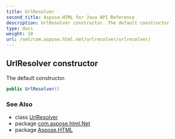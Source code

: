 ```yaml
---
title: UrlResolver
second_title: Aspose.HTML for Java API Reference
description: UrlResolver constructor. The default constructor
type: docs
weight: 10
url: /net/com.aspose.html.net/urlresolver/urlresolver/
---
```

## UrlResolver constructor

The default constructor.

```java
public UrlResolver()
```

### See Also

* class [UrlResolver](../)
* package [com.aspose.html.Net](../../urlresolver/)
* package [Aspose.HTML](../../../)
